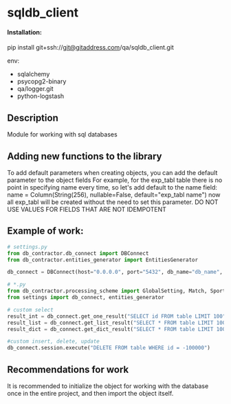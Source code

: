 # sqldb_client

#### Installation:

pip install git+ssh://git@gitaddress.com/qa/sqldb_client.git

env:
* sqlalchemy
* psycopg2-binary
* qa/logger.git
* python-logstash

## Description

Module for working with sql databases

## Adding new functions to the library

To add default parameters when creating objects, you can add the default parameter to the object fields
For example, for the exp_tabl table there is no point in specifying name every time, so let's add default to the name field:
name = Column(String(256), nullable=False, default="exp_tabl name")
now all exp_tabl will be created without the need to set this parameter.
DO NOT USE VALUES FOR FIELDS THAT ARE NOT IDEMPOTENT

## Example of work:
```python
# settings.py
from db_contractor.db_connect import DBConnect
from db_contractor.entities_generator import EntitiesGenerator

db_connect = DBConnect(host="0.0.0.0", port="5432", db_name="db_name", username="user", password="pass", logger=logger)

# *.py
from db_contractor.processing_scheme import GlobalSetting, Match, Sport, Region, Competition
from settings import db_connect, entities_generator

# custom select
result_int = db_connect.get_one_result("SELECT id FROM table LIMIT 100")
result_list = db_connect.get_list_result("SELECT * FROM table LIMIT 100")
result_dict = db_connect.get_dict_result("SELECT * FROM table LIMIT 100")

#custom insert, delete, update
db_connect.session.execute("DELETE FROM table WHERE id = -100000")
```

## Recommendations for work

It is recommended to initialize the object for working with the database once in the entire project, and then import the object itself.

